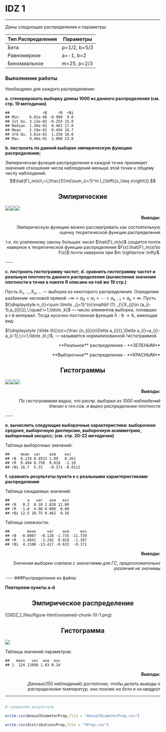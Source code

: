 # IDZ 1
  
  



---


Даны следующие распределения и параметры:

Тип Распределения			      | Параметры
----------------------------|--------------
Бета						            | p=1/2, b=5/3
Равномерное					        | a=-1, b=2
Биномиальное 	              | m=25, p=2/3


### Выполнение работы




Необходимо для каждого распределения:

**a.	сгенерировать выборку длины 1000 из данного распределения (см. стр. 19 методички)**


```
##               rB     rR  rBi
## Min.    6.81e-08 -0.999  9.0
## 1st Qu. 3.13e-02 -0.254 15.0
## Median  1.36e-01  0.481 17.0
## Mean    2.19e-01  0.494 16.7
## 3rd Qu. 3.61e-01  1.250 18.0
## Max.    9.46e-01  2.000 23.0
```

**b.	построить по данной выборке эмпирическую функцию распределения;**

Эмпирическая функция распределения в каждой точке принимает значение отношения числа наблюдений меньше этой точки к общему числу наблюдений.
$$\hat{F}_m(x)\;=\;\frac{1}{m}\sum_{i=1}^m I_{\left\{x_i\leq x\right\}}.$$

<h2 align="center">Эмпирические</h2>

![](IDZ_1_files/figure-html/unnamed-chunk-3-1.png)<!-- -->![](IDZ_1_files/figure-html/unnamed-chunk-3-2.png)<!-- -->![](IDZ_1_files/figure-html/unnamed-chunk-3-3.png)<!-- -->



<p align="right"><b>Выводы:</b></p>
<p align="right">Эмпирическую функцию можно рассматривать как состоятельную оценку теоретической функции распределения </p><p align="right">т.к. по усиленному закону больших чисел $\hat{F}_m(x)$ сходится почти наверное к теоретической функции распределения $F(x):\hat{F}_m(x)\to F(x)$ почти наверное при $m \rightarrow \infty$.</p>
----

**c.	построить гистограмму частот;**
**d.	сравнить гистограмму частот и реальную плотность данного распределения (вычисление значения плотности в точке в пакете R описано на той же 19 стр.)**

Пусть $X_{1},\ldots ,X_{n},\ldots$  — выборка из некоторого распределения. Определим разбиение числовой прямой ${\displaystyle -\infty <a_{0}<a_{1}<\cdots <a_{k-1}<a_{k}<\infty }$. Пусть ${\displaystyle n_{i}=\sum \limits _{j=1}^{n}\mathbf {1} _{\{X_{j}\in (a_{i-1},a_{i}]\}},\;\quad i=1,\ldots ,k}$
— число элементов выборки, попавших в ${\displaystyle i}$-й интервал. Тогда кусочно-постоянная функция ${\displaystyle {\tilde {h}}:\mathbb {R} \to \mathbb {R} }$, имеющая вид:

${\displaystyle {\tilde {h}}(x)={\frac {n_{i}}{n\Delta a_{i}}},\Delta a_{i}=a_{i}-a_{i-1},\;i=1,\ldots ,k\;}$, — называется нормализованной гистограммой.



<p color="green" align="right">**Реальное** распределение - **ЗЕЛЕНЫМ**</p>
<p color="red" align="right">**Выборочное** распределение - **КРАСНЫМ**</p>

<h2 align="center">Гистограммы</h2>

![](IDZ_1_files/figure-html/unnamed-chunk-5-1.png)<!-- -->![](IDZ_1_files/figure-html/unnamed-chunk-5-2.png)<!-- -->![](IDZ_1_files/figure-html/unnamed-chunk-5-3.png)<!-- -->


<p align="right"><b>Выводы:</b></p>
<p align="right"><i>По гистограммам видно, что распр. выборки из 1000 наблюбений близко к ген.сов. и видно распределение плотности</i></p>
----


**e.	вычислить следующие выборочные характеристики:  выборочное среднее, выборочную дисперсию, выборочную асимметрию, выборочный эксцесс; (см. стр. 20-22 методички)**

Таблица выборочных значений:


```
##     mean  var    asm    exc    
## rB  0.219 0.0523 1.09   0.261  
## rR  0.494 0.758  0.018  -1.19  
## rBi 16.7  5.33   -0.171 -0.0112
```

**f.	сравнить результаты пункта e  с реальными характеристиками распределения** 

Таблица ожидаемых значений:


```
##        a   var   asm   exc
## rB   0.3  0.18 2.828 12.00
## rR  -1.0  4.00 0.000  0.00
## rBi 12.5 18.75 0.462  0.16
```

Таблица смежности:


```
##        mean     var    asm     exc
## rB  -0.0807  -0.128 -1.735 -11.739
## rR   1.4941  -3.242  0.018  -1.187
## rBi  4.2100 -13.417 -0.633  -0.171
```
<p align="right"><b>Выводы:</b></p>
<p align="right"><i>Значения выборки совпали с значегиями для ГС, предположительно различия не значимы</i></p></p>
----
###Распределение из файла:



**Повторяем пункты a-d**

<h2 align="center">Эмпирическое распределение</h2>
![](IDZ_1_files/figure-html/unnamed-chunk-10-1.png)<!-- -->

<h2 align="center">Гистограмма</h2>

![](IDZ_1_files/figure-html/unnamed-chunk-11-1.png)<!-- -->

Таблица значений параметров:


```
##   mean   var  asm  exc
## 1  124 12698 1.03 0.14
```

<p align="right"><b>Выводы:</b></p>
<p align="right"><i>Данных(150 наблюдений) достаточно, чтобы делать выводы о распределении темпиратур, оно похоже на бета и хи квадрат</i></p>

----
```R

# сохраняем результаты

write.csv(AnnualDiameterProp,file = "AnnualDiameterProp.csv")

write.csv(distributionsProp,file = "tProp.csv")

```











